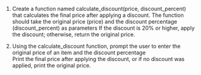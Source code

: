 1. Create a function named calculate_discount(price, discount_percent) that calculates the final price after applying a discount.
    The function should take the original price (price) and the discount percentage (discount_percent) as parameters
     If the discount is 20% or higher, apply the discount; otherwise, return the original price.    


2. Using the calculate_discount function, prompt the user to enter the original price of an item and the discount percentage    
    Print the final price after applying the discount, or if no discount was applied, print the original price.